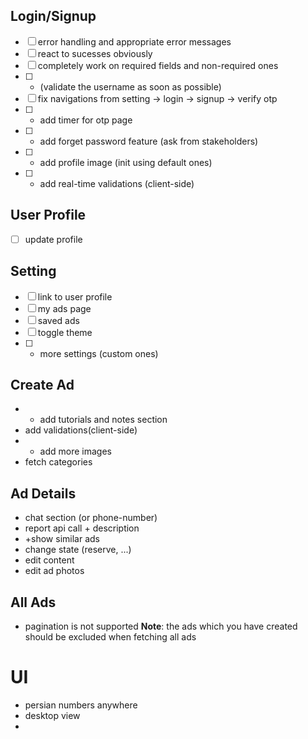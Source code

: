 ## Login/Signup
- [ ] error handling and appropriate error messages
- [ ] react to sucesses obviously
- [ ] completely work on required fields and non-required ones
- [ ] + (validate the username as soon as possible)
- [ ] fix navigations from setting -> login -> signup -> verify otp
- [ ] + add timer for otp page
- [ ] + add forget password feature (ask from stakeholders)
- [ ] + add profile image (init using default ones)
- [ ] + add real-time validations (client-side)

## User Profile
- [ ] update profile

## Setting
- [ ] link to user profile
- [ ] my ads page
- [ ] saved ads
- [ ] toggle theme
- [ ] + more settings (custom ones)

## Create Ad
- + add tutorials and notes section
- add validations(client-side)
- + add more images
- fetch categories

## Ad Details
- chat section (or phone-number)
- report api call + description
- +show similar ads
- change state (reserve, ...)
- edit content
- edit ad photos

## All Ads
- pagination is not supported
**Note**: the ads which you have created should be excluded when fetching all ads

## 

# UI
- persian numbers anywhere
- desktop view
- 